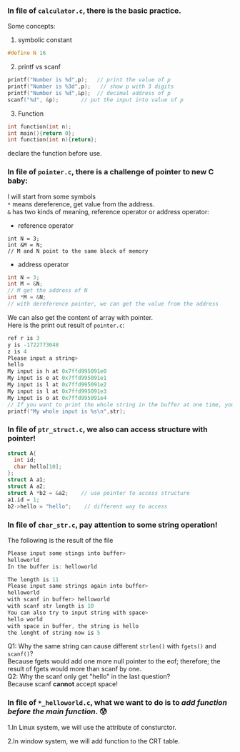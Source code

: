 ### In file of ```calculator.c```, there is the basic practice.

Some concepts:  

1. symbolic constant
```c
#define N 16
```

2. printf vs scanf  
```c
printf("Number is %d",p);   // print the value of p
printf("Number is %3d",p);   // show p with 3 digits
printf("Number is %d",&p);  // decimal address of p
scanf("%d", &p);       // put the input into value of p
```

3. Function  
```c
int function(int n);
int main(){return 0};
int function(int n){return};
```  
declare the function before use.  

### In file of ```pointer.c```, there is a challenge of pointer to new C baby:  
I will start from some symbols  
```*``` means dereference, get value from the address.  
```&``` has two kinds of meaning, reference operator or address operator:  
* reference operator  
```
int N = 3;
int &M = N;   
// M and N point to the same block of memory
```
* address operator  
```c
int N = 3;
int M = &N;
// M get the address of N
int *M = &N;
// with dereference pointer, we can get the value from the address
```
We can also get the content of array with pointer.  
Here is the print out result of ```pointer.c```:  
```c
ref r is 3
y is -1722773048
z is 4
Please input a string>
hello
My input is h at 0x7ffd995091e0
My input is e at 0x7ffd995091e1
My input is l at 0x7ffd995091e2
My input is l at 0x7ffd995091e3
My input is o at 0x7ffd995091e4
// If you want to print the whole string in the buffer at one time, you can
printf("My whole input is %s\n",str);
```

### In file of ```ptr_struct.c```, we also can access structure with pointer!
```c
struct A{
  int id;
  char hello[10];
};
struct A a1;
struct A a2;
struct A *b2 = &a2;    // use pointer to access structure
a1.id = 1;
b2->hello = "hello";    // different way to access
```

### In file of ```char_str.c```, pay attention to some string operation!
The following is the result of the file
```c
Please input some stings into buffer>
helloworld
In the buffer is: helloworld

The length is 11
Please input same strings again into buffer>
helloworld
with scanf in buffer> helloworld
with scanf str length is 10
You can also try to input string with space>
hello world
with space in buffer, the string is hello
the lenght of string now is 5
```
Q1: Why the same string can cause different ```strlen()``` with ```fgets()``` and ```scanf()```?  
Because fgets would add one more null pointer to the eof; therefore; the result of fgets would more than scanf by one.  
Q2: Why the scanf only get "hello" in the last question?  
Because scanf **cannot** accept space!

### In file of ```*_helloworld.c```, what we want to do is to *add function before the main function*. :cold_sweat:

1.In Linux system, we will use the attribute of consturctor.

2.In window system, we will add function to the CRT table.
